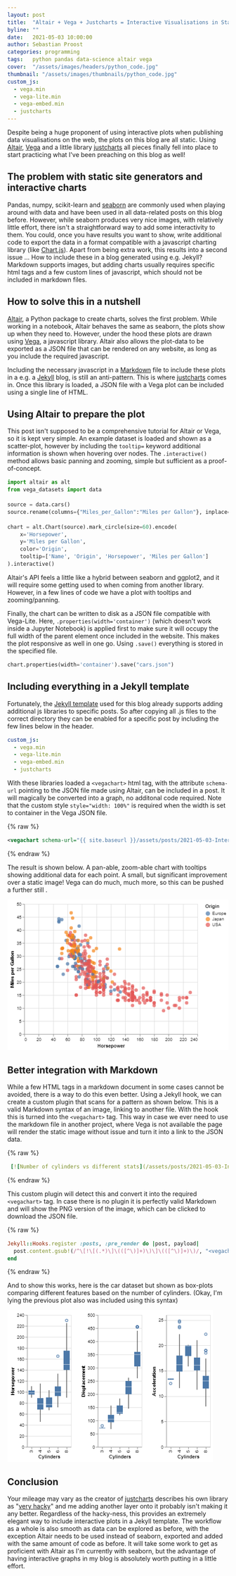 ```yaml
---
layout: post
title:  "Altair + Vega + Justcharts = Interactive Visualisations in Static Websites"
byline: ""
date:   2021-05-03 10:00:00
author: Sebastian Proost
categories: programming
tags:	python pandas data-science altair vega
cover:  "/assets/images/headers/python_code.jpg"
thumbnail: "/assets/images/thumbnails/python_code.jpg"
custom_js:
  - vega.min
  - vega-lite.min
  - vega-embed.min
  - justcharts
---
```


Despite being a huge proponent of using interactive plots when publishing data visualisations on the web, the plots 
on this blog are all static. Using [Altair], [Vega] and a little library [justcharts] all pieces finally fell into place to
start practicing what I've been preaching on this blog as well!

## The problem with static site generators and interactive charts

Pandas, numpy, scikit-learn and [seaborn] are commonly used when playing around with data and have been
used in all data-related posts on this blog before. However, while seaborn produces very nice images, with relatively little effort,
there isn't a straightforward way to add some interactivity to them. You could, once you have results you want to show,
write additional code to export the data in a format compatible with a javascript charting library (like [Chart.js]).
Apart from being extra work, this results into a second issue ... How to include these in a blog generated using e.g. Jekyll? 
Markdown supports images, but adding charts usually requires specific html tags and a few custom lines of javascript, 
which should not be included in markdown files. 

## How to solve this in a nutshell

[Altair], a Python package to create charts, solves the first problem. While working in a notebook, Altair behaves the
same as seaborn, the plots show up when they need to. However, under the hood these plots are drawn using [Vega], a 
javascript library. Altair also allows the plot-data to be exported as a JSON file that can be rendered on any website,
as long as you include the required javascript. 

Including the necessary javascript in a [Markdown] file to include these plots in a e.g. a [Jekyll] blog, is still an 
anti-pattern. This is where [justcharts] comes in. Once this library is loaded, a JSON file with a Vega plot can be 
included using a single line of HTML. 


## Using Altair to prepare the plot

This post isn't supposed to be a comprehensive tutorial for Altair or Vega, so it is kept very simple. An example
dataset is loaded and shown as a scatter-plot, however by including the ```tooltip=``` keyword additional information
is shown when hovering over nodes. The ```.interactive()``` method allows basic panning and zooming, simple but 
sufficient as a proof-of-concept. 

```python
import altair as alt
from vega_datasets import data

source = data.cars()
source.rename(columns={"Miles_per_Gallon":"Miles per Gallon"}, inplace=True)

chart = alt.Chart(source).mark_circle(size=60).encode(
    x='Horsepower',
    y='Miles per Gallon',
    color='Origin',
    tooltip=['Name', 'Origin', 'Horsepower', 'Miles per Gallon']
).interactive()
```

Altair's API feels a little like a hybrid between seaborn and ggplot2, and it will require some getting used to when
coming from another library. However, in a few lines of code we have a plot with tooltips and zooming/panning. 

Finally, the chart can be written to disk as a JSON file compatible with Vega-Lite. Here, 
```.properties(width='container')``` (which doesn't work inside a Jupyter Notebook) is applied first to make sure 
it will occupy the full width of the parent element once included in the website. This makes the plot responsive as 
well in one go. Using ```.save()``` everything is stored in the specified file.

```python
chart.properties(width='container').save("cars.json")
```

## Including everything in a Jekyll template

Fortunately, the [Jekyll template] used for this blog already supports adding additional js libraries to specific posts.
So after copying all .js files to the correct directory they can be enabled for a specific post by including the few
lines below in the header. 

```yaml
custom_js:
  - vega.min
  - vega-lite.min
  - vega-embed.min
  - justcharts
```

With these libraries loaded a ```<vegachart>``` html tag, with the attribute ```schema-url``` pointing to the JSON file
made using Altair, can be included in a post. It will magically be converted into a graph, no additonal code required. 
Note that the custom style ```style="width: 100%"``` is required when the width is set to container in the Vega JSON file.

{% raw %}
```xml
<vegachart schema-url="{{ site.baseurl }}/assets/posts/2021-05-03-Interactive-Visualizations/cars.json" style="width: 100%"></vegachart>
```
{% endraw %}

The result is shown below. A pan-able, zoom-able chart with tooltips showing additional data for each point. A small,
but significant improvement over a static image! Vega can do much, much more, so this can be pushed a further still .

[![Scatter plot comparing horsepower with fuel efficiency of different cars](/assets/posts/2021-05-03-Interactive-Visualizations/cars.png)](/assets/posts/2021-05-03-Interactive-Visualizations/cars.json)

## Better integration with Markdown

While a few HTML tags in a markdown document in some cases cannot be avoided, there is a way to do this even better. 
Using a Jekyll hook, we can create a custom plugin that scans for a pattern as shown below. This is a valid Markdown
syntax of an image, linking to another file. With the hook this is turned into the ```<vegachart>```
tag. This way in case we ever need to use the markdown file in another project, where Vega is not available the page
will render the static image without issue and turn it into a link to the JSON data.

{% raw %}
```yaml
 [![Number of cylinders vs different stats](/assets/posts/2021-05-03-Interactive-Visualizations/cars2.png)](/assets/posts/2021-05-03-Interactive-Visualizations/cars2.json)
```
{% endraw %}

This custom plugin will detect this and convert it into the required ```<vegachart>``` tag. In case there is no plugin
it is perfectly valid Markdown and will show the PNG version of the image, which can be clicked to download the JSON
file.

{% raw %}
```ruby
Jekyll::Hooks.register :posts, :pre_render do |post, payload|
  post.content.gsub!(/^\[!\[(.*)\]\(([^\)]+)\)\]\(([^\)]+)\)/, "<vegachart schema-url=\"{{ site.baseurl }}\\3\" style=\"width: 100%\"></vegachart>")
end
```
{% endraw %}

And to show this works, here is the car dataset but shown as box-plots comparing different features based on the number
of cylinders. (Okay, I'm lying the previous plot also was included using this syntax)

[![Number of cylinders vs different stats](/assets/posts/2021-05-03-Interactive-Visualizations/cars2.png)](/assets/posts/2021-05-03-Interactive-Visualizations/cars2.json)

## Conclusion

Your mileage may vary as the creator of [justcharts] describes his own library as 
"[very hacky](https://twitter.com/fishnets88/status/1388753884236156931)" and me adding another layer onto it probably
isn't making it any better. Regardless of the hacky-ness, this provides an extremely elegant way to include interactive plots in a Jekyll 
template. The workflow as a whole is also smooth as data can be explored as before, with the exception Altair
needs to be used instead of seaborn, exported and added with the same amount of code as before. It will take some work to get
as proficient with Altair as I'm currently with seaborn, but the advantage of having interactive graphs in my blog is 
absolutely worth putting in a little effort.

[Altair]: https://altair-viz.github.io/
[justcharts]: https://github.com/koaning/justcharts
[Vega]: https://vega.github.io/
[seaborn]: https://seaborn.pydata.org/
[Chart.js]: https://www.chartjs.org/
[Markdown]: https://en.wikipedia.org/wiki/Markdown
[Jekyll]: https://jekyllrb.com/
[Jekyll template]: https://github.com/4dcu-be/4dcu.be
